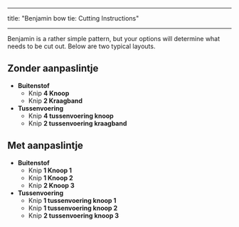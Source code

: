 - - -
title: "Benjamin bow tie: Cutting Instructions"
- - -

Benjamin is a rather simple pattern, but your options will determine what needs to be cut out. Below are two typical layouts.

## Zonder aanpaslintje

- **Buitenstof**
  - Knip **4 Knoop**
  - Knip **2 Kraagband**
- **Tussenvoering**
  - Knip **4 tussenvoering knoop**
  - Knip **2 tussenvoering kraagband**

## Met aanpaslintje

- **Buitenstof**
  - Knip **1 Knoop 1**
  - Knip **1 Knoop 2**
  - Knip **2 Knoop 3**
- **Tussenvoering**
  - Knip **1 tussenvoering knoop 1**
  - Knip **1 tussenvoering knoop 2**
  - Knip **2 tussenvoering knoop 3**
